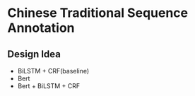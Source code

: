 # Chinese Traditional Sequence Annotation

## Design Idea

- BiLSTM + CRF(baseline)
- Bert
- Bert + BiLSTM + CRF
